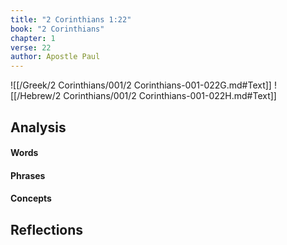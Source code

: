 ```yaml
---
title: "2 Corinthians 1:22"
book: "2 Corinthians"
chapter: 1
verse: 22
author: Apostle Paul
---
```

![[/Greek/2 Corinthians/001/2 Corinthians-001-022G.md#Text]]
![[/Hebrew/2 Corinthians/001/2 Corinthians-001-022H.md#Text]]

## Analysis

#### Words

#### Phrases

#### Concepts

## Reflections
